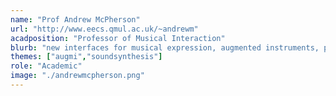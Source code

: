 ```yaml
---
name: "Prof Andrew McPherson"
url: "http://www.eecs.qmul.ac.uk/~andrewm"
acadposition: "Professor of Musical Interaction"
blurb: "new interfaces for musical expression, augmented instruments, performance study, human-computer interaction, embedded hardware"
themes: ["augmi","soundsynthesis"]
role: "Academic"
image: "./andrewmcpherson.png"
---
```

